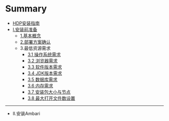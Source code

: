 # Summary

* [HDP安装指南](README.md)
* [I.安装前准备](i..md)
  * [1.基本概念](I.安装前准备/基本概念.md)
  * [2.部署方案确认](I.安装前准备/部署方案确认.md)
  * 3.最低资源需求
    * [3.1 操作系统需求](I.安装前准备/操作系统需求.md)
    * [3.2 浏览器需求](I.安装前准备/浏览器需求.md)
    * [3.3 软件版本需求](I.安装前准备/浏览器版本需求.md)
    * [3.4 JDK版本需求](I.安装前准备/JDK需求.md)
    * [3.5 数据库需求](I.安装前准备/数据库需求.md)
    * [3.6 内存需求](I.安装前准备/内存需求.md)
    * [3.7 安装包大小与节点](I.安装前准备/安装包大小与节点数.md)
    * [3.8 最大打开文件数设置  ](I.安装前准备/最大打开文件数设置.md)

---

* II.安装Ambari

